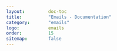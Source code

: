 ```yaml
---
layout:         doc-toc
title:          "Emails - Documentation"
category:       "emails"
logo:           emails
order:          15
sitemap:        false
---
```

